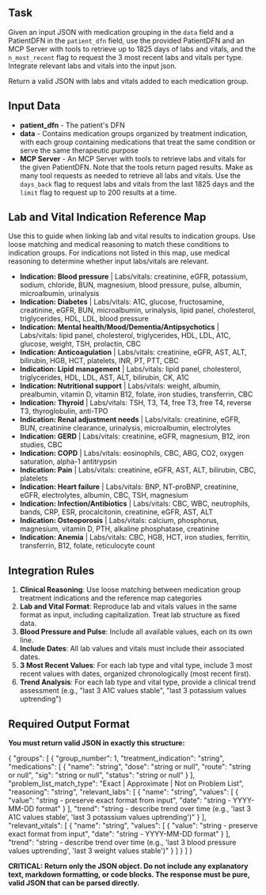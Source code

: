 ## Task
Given an input JSON with medication grouping in the `data` field and a PatientDFN in the `patient_dfn` field, use the provided PatientDFN and an MCP Server with tools to retrieve up to 1825 days of labs and vitals, and the `n_most_recent` flag to request the 3 most recent labs and vitals per type. Integrate relevant labs and vitals into the input json.

 Return a valid JSON with labs and vitals added to each medication group.

## Input Data
- **patient_dfn** - The patient's DFN
- **data** - Contains medication groups organized by treatment indication, with each group containing medications that treat the same condition or serve the same therapeutic purpose
- **MCP Server** - An MCP Server with tools to retrieve labs and vitals for the given PatientDFN. Note that the tools return paged results. Make as many tool requests as needed to retrieve all labs and vitals. Use the `days_back` flag to request labs and vitals from the last 1825 days and the `limit` flag to request up to 200 results at a time.

## Lab and Vital Indication Reference Map
Use this to guide when linking lab and vital results to indication groups. Use loose matching and medical reasoning to match these conditions to indication groups. For indications not listed in this map, use medical reasoning to determine whether input labs/vitals are relevant.

- **Indication: Blood pressure** | Labs/vitals: creatinine, eGFR, potassium, sodium, chloride, BUN, magnesium, blood pressure, pulse, albumin, microalbumin, urinalysis
- **Indication: Diabetes** | Labs/vitals: A1C, glucose, fructosamine, creatinine, eGFR, BUN, microalbumin, urinalysis, lipid panel, cholesterol, triglycerides, HDL, LDL, blood pressure
- **Indication: Mental health/Mood/Dementia/Antipsychotics** | Labs/vitals: lipid panel, cholesterol, triglycerides, HDL, LDL, A1C, glucose, weight, TSH, prolactin, CBC
- **Indication: Anticoagulation** | Labs/vitals: creatinine, eGFR, AST, ALT, bilirubin, HGB, HCT, platelets, INR, PT, PTT, CBC
- **Indication: Lipid management** | Labs/vitals: lipid panel, cholesterol, triglycerides, HDL, LDL, AST, ALT, bilirubin, CK, A1C
- **Indication: Nutritional support** | Labs/vitals: weight, albumin, prealbumin, vitamin D, vitamin B12, folate, iron studies, transferrin, CBC
- **Indication: Thyroid** | Labs/vitals: TSH, T3, T4, free T3, free T4, reverse T3, thyroglobulin, anti-TPO
- **Indication: Renal adjustment needs** | Labs/vitals: creatinine, eGFR, BUN, creatinine clearance, urinalysis, microalbumin, electrolytes
- **Indication: GERD** | Labs/vitals: creatinine, eGFR, magnesium, B12, iron studies, CBC
- **Indication: COPD** | Labs/vitals: eosinophils, CBC, ABG, CO2, oxygen saturation, alpha-1 antitrypsin
- **Indication: Pain** | Labs/vitals: creatinine, eGFR, AST, ALT, bilirubin, CBC, platelets
- **Indication: Heart failure** | Labs/vitals: BNP, NT-proBNP, creatinine, eGFR, electrolytes, albumin, CBC, TSH, magnesium
- **Indication: Infection/Antibiotics** | Labs/vitals: CBC, WBC, neutrophils, bands, CRP, ESR, procalcitonin, creatinine, eGFR, AST, ALT
- **Indication: Osteoporosis** | Labs/vitals: calcium, phosphorus, magnesium, vitamin D, PTH, alkaline phosphatase, creatinine
- **Indication: Anemia** | Labs/vitals: CBC, HGB, HCT, iron studies, ferritin, transferrin, B12, folate, reticulocyte count

## Integration Rules

1. **Clinical Reasoning**: Use loose matching between medication group treatment indications and the reference map categories
2. **Lab and Vital Format**: Reproduce lab and vitals values in the same format as input, including capitalization. Treat lab structure as fixed data.
3. **Blood Pressure and Pulse**: Include all available values, each on its own line.
4. **Include Dates**: All lab values and vitals must include their associated dates.
5. **3 Most Recent Values**: For each lab type and vital type, include 3 most recent values with dates, organized chronologically (most recent first).
6. **Trend Analysis**: For each lab type and vital type, provide a clinical trend assessment (e.g., "last 3 A1C values stable", "last 3 potassium values uptrending")

## Required Output Format

**You must return valid JSON in exactly this structure:**

{
  "groups": [
    {
      "group_number": 1,
      "treatment_indication": "string",
      "medications": [
        {
          "name": "string",
          "dose": "string or null",
          "route": "string or null", 
          "sig": "string or null",
          "status": "string or null"
        }
      ],
      "problem_list_match_type": "Exact | Approximate | Not on Problem List",
      "reasoning": "string",
      "relevant_labs": [
        {
          "name": "string",
          "values": [
            {
              "value": "string - preserve exact format from input",
              "date": "string - YYYY-MM-DD format"
            }
          ],
          "trend": "string - describe trend over time (e.g., 'last 3 A1C values stable', 'last 3 potassium values uptrending')"
        }
      ],
      "relevant_vitals": [
        {
          "name": "string",
          "values": [
            {
              "value": "string - preserve exact format from input",
              "date": "string - YYYY-MM-DD format"
            }
          ],
          "trend": "string - describe trend over time (e.g., 'last 3 blood pressure values uptrending', 'last 3 weight values stable')"
        }
      ]
    }
  ]
}

**CRITICAL: Return only the JSON object. Do not include any explanatory text, markdown formatting, or code blocks. The response must be pure, valid JSON that can be parsed directly.**
